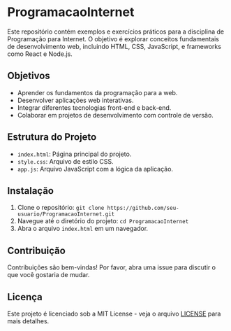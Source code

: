 # ProgramacaoInternet
Este repositório contém exemplos e exercícios práticos para a disciplina de Programação para Internet. O objetivo é explorar conceitos fundamentais de desenvolvimento web, incluindo HTML, CSS, JavaScript, e frameworks como React e Node.js.

## Objetivos
- Aprender os fundamentos da programação para a web.
- Desenvolver aplicações web interativas.
- Integrar diferentes tecnologias front-end e back-end.
- Colaborar em projetos de desenvolvimento com controle de versão.

## Estrutura do Projeto
- `index.html`: Página principal do projeto.
- `style.css`: Arquivo de estilo CSS.
- `app.js`: Arquivo JavaScript com a lógica da aplicação.

## Instalação
1. Clone o repositório: `git clone https://github.com/seu-usuario/ProgramacaoInternet.git`
2. Navegue até o diretório do projeto: `cd ProgramacaoInternet`
3. Abra o arquivo `index.html` em um navegador.

## Contribuição
Contribuições são bem-vindas! Por favor, abra uma issue para discutir o que você gostaria de mudar. 

## Licença
Este projeto é licenciado sob a MIT License - veja o arquivo [LICENSE](LICENSE) para mais detalhes.

